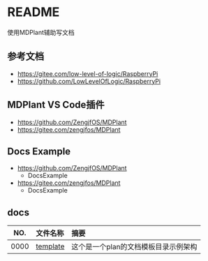 # README

使用MDPlant辅助写文档

## 参考文档

* https://gitee.com/low-level-of-logic/RaspberryPi
* https://github.com/LowLevelOfLogic/RaspberryPi

## MDPlant VS Code插件

* https://github.com/ZengjfOS/MDPlant
* https://gitee.com/zengjfos/MDPlant

## Docs Example

* https://github.com/ZengjfOS/MDPlant
  * DocsExample
* https://gitee.com/zengjfos/MDPlant
  * DocsExample

## docs

NO.|文件名称|摘要
:--:|:--|:--
0000| [template](docs/0000_template/README.md) | 这个是一个plan的文档模板目录示例架构
